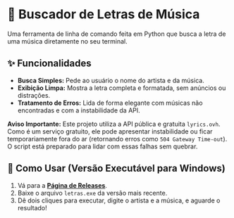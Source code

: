 # 🎵 Buscador de Letras de Música

Uma ferramenta de linha de comando feita em Python que busca a letra de uma música diretamente no seu terminal.

## ✨ Funcionalidades

- **Busca Simples:** Pede ao usuário o nome do artista e da música.
- **Exibição Limpa:** Mostra a letra completa e formatada, sem anúncios ou distrações.
- **Tratamento de Erros:** Lida de forma elegante com músicas não encontradas e com a instabilidade da API.

**Aviso Importante:** Este projeto utiliza a API pública e gratuita `lyrics.ovh`. Como é um serviço gratuito, ele pode apresentar instabilidade ou ficar temporariamente fora do ar (retornando erros como `504 Gateway Time-out`). O script está preparado para lidar com essas falhas sem quebrar.

## 🚀 Como Usar (Versão Executável para Windows)

1. Vá para a **[Página de Releases](LINK_DA_SUA_RELEASE_AQUI)**.
2. Baixe o arquivo `letras.exe` da versão mais recente.
3. Dê dois cliques para executar, digite o artista e a música, e aguarde o resultado!

